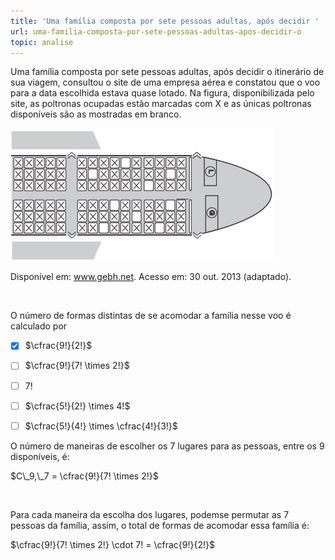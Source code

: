 ```yaml
---
title: 'Uma família composta por sete pessoas adultas, após decidir '
url: uma-familia-composta-por-sete-pessoas-adultas-apos-decidir-o
topic: analise
---
```



Uma família composta por sete pessoas adultas, após decidir o itinerário de sua viagem, consultou o site de uma empresa aérea e constatou que o voo para a data escolhida estava quase lotado. Na figura, disponibilizada pelo site, as poltronas ocupadas estão marcadas com X e as únicas poltronas disponíveis são as mostradas em branco.

![](f03263d1-e11c-96a3-505b-af7095e963cd.png)

Disponível em: www.gebh.net. Acesso em: 30 out. 2013 (adaptado).

 

O número de formas distintas de se acomodar a família nesse voo é calculado por



- [x] $\cfrac{9!}{2!}$
- [ ] $\cfrac{9!}{7! \times 2!}$
- [ ] $7!$
- [ ] $\cfrac{5!}{2!} \times 4!$
- [ ] $\cfrac{5!}{4!} \times \cfrac{4!}{3!}$


O número de maneiras de escolher os 7 lugares para as pessoas, entre os 9 disponíveis, é:

$C\_9,\_7 = \cfrac{9!}{7! \times 2!}$

 

Para cada maneira da escolha dos lugares, podemse permutar as 7 pessoas da família, assim, o total de formas de acomodar essa família é:

$\cfrac{9!}{7! \times 2!} \cdot 7! = \cfrac{9!}{2!}$
